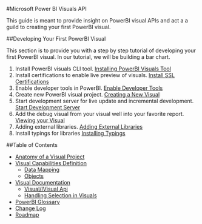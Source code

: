 #Microsoft Power BI Visuals API

This guide is meant to provide insight on PowerBI visual APIs and act a a guild to creating your first PowerBI visual.
 
##Developing Your First PowerBI Visual
 
This section is to provide you with a step by step tutorial of developing your first PowerBI visual. In our tutorial, we will be building a bar chart.

1. Install PowerBI visuals CLI tool. [Installing PowerBI Visuals Tool](tools/README.md#installation)
2. Install certifications to enable live preview of visuals. [Install SSL Certifications](tools/README.md#server-certificate-setup)
3. Enable developer tools in PowerBI. [Enable Developer Tools](tools/README.md#enable-developer-visual)
4. Create new PowerBI visual project. [Creating a New Visual](tools/usage.md#creating-a-new-visual)
5. Start development server for live update and incremental development. [Start Development Server](tools/usage.md#testing-your-visual-in-powerbi)
6. Add the debug visual from your visual well into your favorite report. [Viewing your Visual](tools/usage.md#viewing-your-visual-in-powerbi)
7. Adding external libraries. [Adding External Libraries](Tutorial/ExternalLibraries.md)
8. Install typings for libraries [Installing Typings](Tutorial/Typings.md)

##Table of Contents

* [Anatomy of a Visual Project](VisualProject.md)
* [Visual Capabilities Definition](Capabilities/Capabilities.md)
    * [Data Mapping](Capabilities/DataViewMappings.md)
    * [Objects](Capabilities/Objects.md)
* [Visual Documentation](Visual/Visual.md)
    * [Visual/IVisual Api](Visual/IVisualApi.md)
    * [Handling Selection in Visuals](Visual/Selection.md)
* [PowerBI Glossary](Glossary.md)
* [Change Log](ChangeLog.md)
* [Roadmap](Roadmap/README.md)
